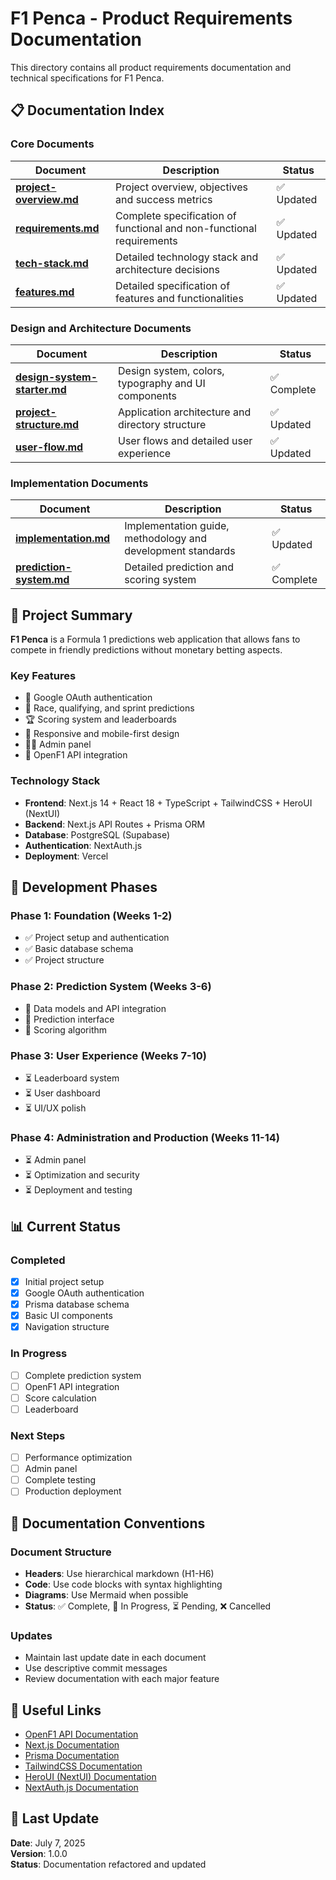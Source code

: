 # F1 Penca - Product Requirements Documentation

This directory contains all product requirements documentation and technical specifications for F1 Penca.

## 📋 Documentation Index

### Core Documents

| Document | Description | Status |
|----------|-------------|---------|
| **[project-overview.md](./project-overview.md)** | Project overview, objectives and success metrics | ✅ Updated |
| **[requirements.md](./requirements.md)** | Complete specification of functional and non-functional requirements | ✅ Updated |
| **[tech-stack.md](./tech-stack.md)** | Detailed technology stack and architecture decisions | ✅ Updated |
| **[features.md](./features.md)** | Detailed specification of features and functionalities | ✅ Updated |

### Design and Architecture Documents

| Document | Description | Status |
|----------|-------------|---------|
| **[design-system-starter.md](./design-system-starter.md)** | Design system, colors, typography and UI components | ✅ Complete |
| **[project-structure.md](./project-structure.md)** | Application architecture and directory structure | ✅ Updated |
| **[user-flow.md](./user-flow.md)** | User flows and detailed user experience | ✅ Updated |

### Implementation Documents

| Document | Description | Status |
|----------|-------------|---------|
| **[implementation.md](./implementation.md)** | Implementation guide, methodology and development standards | ✅ Updated |
| **[prediction-system.md](./prediction-system.md)** | Detailed prediction and scoring system | ✅ Complete |

## 🎯 Project Summary

**F1 Penca** is a Formula 1 predictions web application that allows fans to compete in friendly predictions without monetary betting aspects.

### Key Features
- 🔐 Google OAuth authentication
- 🏁 Race, qualifying, and sprint predictions
- 🏆 Scoring system and leaderboards
- 📱 Responsive and mobile-first design
- 👨‍💼 Admin panel
- 🔄 OpenF1 API integration

### Technology Stack
- **Frontend**: Next.js 14 + React 18 + TypeScript + TailwindCSS + HeroUI (NextUI)
- **Backend**: Next.js API Routes + Prisma ORM
- **Database**: PostgreSQL (Supabase)
- **Authentication**: NextAuth.js
- **Deployment**: Vercel

## 🚀 Development Phases

### Phase 1: Foundation (Weeks 1-2)
- ✅ Project setup and authentication
- ✅ Basic database schema
- ✅ Project structure

### Phase 2: Prediction System (Weeks 3-6)
- 🔄 Data models and API integration
- 🔄 Prediction interface
- 🔄 Scoring algorithm

### Phase 3: User Experience (Weeks 7-10)
- ⏳ Leaderboard system
- ⏳ User dashboard
- ⏳ UI/UX polish

### Phase 4: Administration and Production (Weeks 11-14)
- ⏳ Admin panel
- ⏳ Optimization and security
- ⏳ Deployment and testing

## 📊 Current Status

### Completed
- [x] Initial project setup
- [x] Google OAuth authentication
- [x] Prisma database schema
- [x] Basic UI components
- [x] Navigation structure

### In Progress
- [ ] Complete prediction system
- [ ] OpenF1 API integration
- [ ] Score calculation
- [ ] Leaderboard

### Next Steps
- [ ] Performance optimization
- [ ] Admin panel
- [ ] Complete testing
- [ ] Production deployment

## 📝 Documentation Conventions

### Document Structure
- **Headers**: Use hierarchical markdown (H1-H6)
- **Code**: Use code blocks with syntax highlighting
- **Diagrams**: Use Mermaid when possible
- **Status**: ✅ Complete, 🔄 In Progress, ⏳ Pending, ❌ Cancelled

### Updates
- Maintain last update date in each document
- Use descriptive commit messages
- Review documentation with each major feature

## 🔗 Useful Links

- [OpenF1 API Documentation](https://openf1.org)
- [Next.js Documentation](https://nextjs.org/docs)
- [Prisma Documentation](https://www.prisma.io/docs)
- [TailwindCSS Documentation](https://tailwindcss.com/docs)
- [HeroUI (NextUI) Documentation](https://nextui.org)
- [NextAuth.js Documentation](https://authjs.dev)

## 📅 Last Update

**Date**: July 7, 2025  
**Version**: 1.0.0  
**Status**: Documentation refactored and updated
